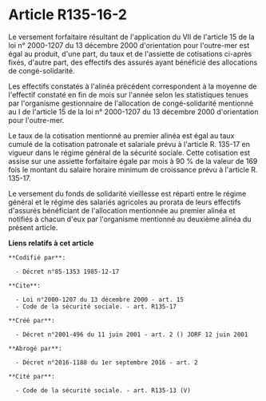 # Article R135-16-2

Le versement forfaitaire résultant de l'application du VII de l'article 15 de la loi n° 2000-1207 du 13 décembre 2000
d'orientation pour l'outre-mer est égal au produit, d'une part, du taux et de l'assiette de cotisations ci-après fixés,
d'autre part, des effectifs des assurés ayant bénéficié des allocations de congé-solidarité.

Les effectifs constatés à l'alinéa précédent correspondent à la moyenne de l'effectif constaté en fin de mois sur l'année
selon les statistiques tenues par l'organisme gestionnaire de l'allocation de congé-solidarité mentionné au I de l'article 15
de la loi n° 2000-1207 du 13 décembre 2000 d'orientation pour l'outre-mer.

Le taux de la cotisation mentionné au premier alinéa est égal au taux cumulé de la cotisation patronale et salariale prévu à
l'article R. 135-17 en vigueur dans le régime général de la sécurité sociale. Cette cotisation est assise sur une assiette
forfaitaire égale par mois à 90 % de la valeur de 169 fois le montant du salaire horaire minimum de croissance prévu à
l'article R. 135-17.

Le versement du fonds de solidarité vieillesse est réparti entre le régime général et le régime des salariés agricoles au
prorata de leurs effectifs d'assurés bénéficiant de l'allocation mentionnée au premier alinéa et notifiés à chacun d'eux par
l'organisme mentionné au deuxième alinéa du présent article.

**Liens relatifs à cet article**

	**Codifié par**:

	  - Décret n°85-1353 1985-12-17

	**Cite**:

	  - Loi n°2000-1207 du 13 décembre 2000 - art. 15
	  - Code de la sécurité sociale. - art. R135-17

	**Créé par**:

	  - Décret n°2001-496 du 11 juin 2001 - art. 2 () JORF 12 juin 2001

	**Abrogé par**:

	  - Décret n°2016-1188 du 1er septembre 2016 - art. 2

	**Cité par**:

	  - Code de la sécurité sociale. - art. R135-13 (V)
